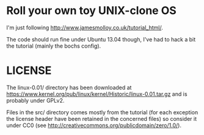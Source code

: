 # Roll your own toy UNIX-clone OS

I'm just following http://www.jamesmolloy.co.uk/tutorial_html/.

The code should run fine under Ubuntu 13.04 though, I've had to hack a bit the
tutorial (mainly the bochs config).

# LICENSE
The linux-0.01/ directory has been downloaded at
https://www.kernel.org/pub/linux/kernel/Historic/linux-0.01.tar.gz and is
probably under GPLv2.

Files in the src/ directory comes mostly from the tutorial (for each exception
the license header have been retained in the concerned files) so consider it
under CC0 (see http://creativecommons.org/publicdomain/zero/1.0/).
